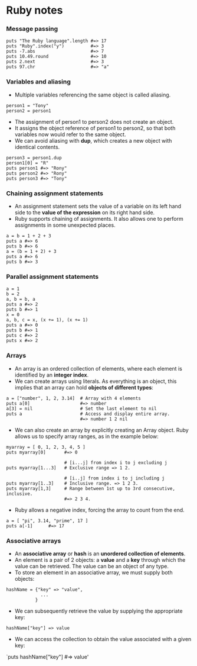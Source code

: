 # Ruby notes

### Message passing
```
puts "The Ruby language".length #=> 17
puts "Ruby".index("y")          #=> 3
puts -7.abs                     #=> 7
puts 10.49.round                #=> 10
puts 2.next                     #=> 3
puts 97.chr                     #=> "a"
```

### Variables and aliasing
- Multiple variables referencing the same object is called aliasing.
```
person1 = "Tony"
person2 = person1
```
- The assignment of person1 to person2 does not create an object.
- It assigns the object reference of person1 to person2, so that both variables now would refer to the same object.
- We can avoid aliasing with **dup**, which creates a new object with identical contents.
```
person3 = person1.dup
person1[0] = "R"
puts person1 #=> "Rony"
puts person2 #=> "Rony"
puts person3 #=> "Tony"
```

### Chaining assignment statements
- An assignment statement sets the value of a variable on its left hand side to the **value of the expression** on its right hand side.
- Ruby supports chaining of assignments. It also allows one to perform assignments in some unexpected places.
```
a = b = 1 + 2 + 3
puts a #=> 6
puts b #=> 6
a = (b = 1 + 2) + 3
puts a #=> 6
puts b #=> 3
```


### Parallel assignment statements
```
a = 1
b = 2
a, b = b, a
puts a #=> 2
puts b #=> 1
x = 0
a, b, c = x, (x += 1), (x += 1)
puts a #=> 0
puts b #=> 1
puts c #=> 2
puts x #=> 2
```


### Arrays
- An array is an ordered collection of elements, where each element is identified by an **integer index**.
- We can create arrays using literals. As everything is an object, this implies that an array can hold **objects of different types**:
```
a = ["number", 1, 2, 3.14]  # Array with 4 elements
puts a[0]                   #=> number
a[3] = nil                  # Set the last element to nil
puts a                      # Access and display entire array.
                            #=> number 1 2 nil
```

- We can also create an array by explicitly creating an Array object. Ruby allows us to specify array ranges, as in the example below:
```
myarray = [ 0, 1, 2, 3, 4, 5 ]
puts myarray[0]       #=> 0

                      # [i...j] from index i to j excluding j
puts myarray[1...3]   # Exclusive range => 1 2.

                      # [i..j] from index i to j including j
puts myarray[1..3]    # Inclusive range. => 1 2 3.
puts myarray[1,3]     # Range between 1st up to 3rd consecutive, inclusive.
                      #=> 2 3 4.
```
- Ruby allows a negative index, forcing the array to count from the end.
```
a = [ "pi", 3.14, "prime", 17 ]
puts a[-1]      #=> 17
```

### Associative arrays
- An **associative array** or **hash** is an **unordered collection of elements**.
- An element is a pair of 2 objects: a **value** and a **key** through which the value can be retrieved. The value can be an object of any type.
- To store an element in an associative array, we must supply both objects:
```
hashName = {"key" => "value",
             ...
           }
```
- We can subsequently retrieve the value by supplying the appropriate key:

`hashName["key"] => value`
- We can access the collection to obtain the value associated with a given key:

`puts hashName["key"] #=> value'




